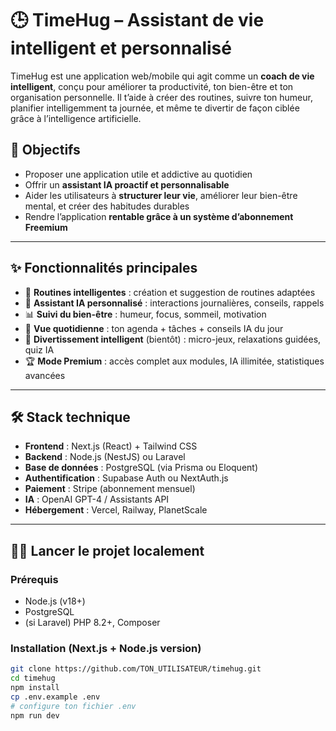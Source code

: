# 🕒 TimeHug – Assistant de vie intelligent et personnalisé

TimeHug est une application web/mobile qui agit comme un **coach de vie intelligent**, conçu pour améliorer ta productivité, ton bien-être et ton organisation personnelle. Il t’aide à créer des routines, suivre ton humeur, planifier intelligemment ta journée, et même te divertir de façon ciblée grâce à l’intelligence artificielle.

## 🚀 Objectifs

- Proposer une application utile et addictive au quotidien
- Offrir un **assistant IA proactif et personnalisable**
- Aider les utilisateurs à **structurer leur vie**, améliorer leur bien-être mental, et créer des habitudes durables
- Rendre l’application **rentable grâce à un système d’abonnement Freemium**

---

## ✨ Fonctionnalités principales

- 🔁 **Routines intelligentes** : création et suggestion de routines adaptées
- 💬 **Assistant IA personnalisé** : interactions journalières, conseils, rappels
- 📊 **Suivi du bien-être** : humeur, focus, sommeil, motivation
- 🎯 **Vue quotidienne** : ton agenda + tâches + conseils IA du jour
- 🧘 **Divertissement intelligent** (bientôt) : micro-jeux, relaxations guidées, quiz IA
- 🏆 **Mode Premium** : accès complet aux modules, IA illimitée, statistiques avancées

---

## 🛠️ Stack technique

- **Frontend** : Next.js (React) + Tailwind CSS
- **Backend** : Node.js (NestJS) ou Laravel
- **Base de données** : PostgreSQL (via Prisma ou Eloquent)
- **Authentification** : Supabase Auth ou NextAuth.js
- **Paiement** : Stripe (abonnement mensuel)
- **IA** : OpenAI GPT-4 / Assistants API
- **Hébergement** : Vercel, Railway, PlanetScale

---

## 🧑‍💻 Lancer le projet localement

### Prérequis
- Node.js (v18+)
- PostgreSQL
- (si Laravel) PHP 8.2+, Composer

### Installation (Next.js + Node.js version)
```bash
git clone https://github.com/TON_UTILISATEUR/timehug.git
cd timehug
npm install
cp .env.example .env
# configure ton fichier .env
npm run dev
